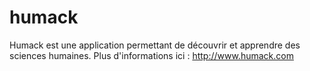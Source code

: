 # humack
Humack est une application permettant de découvrir et apprendre des sciences humaines. Plus d'informations ici : http://www.humack.com

